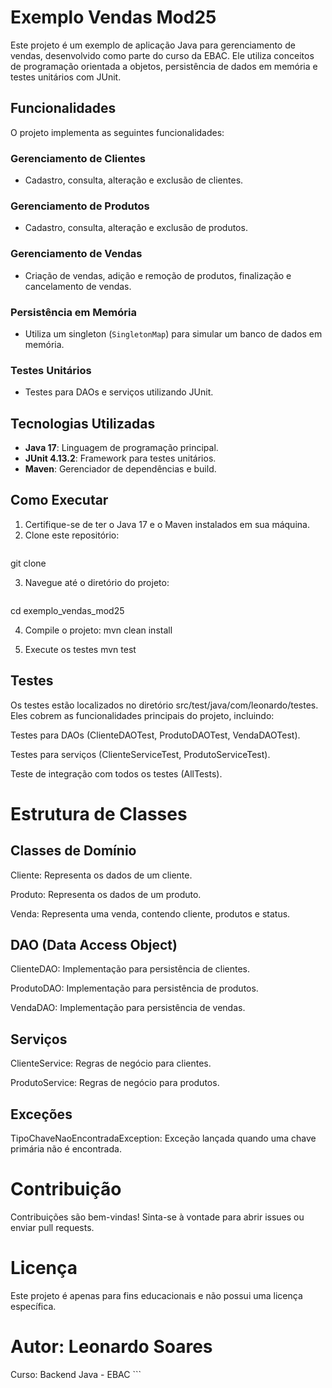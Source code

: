 # Exemplo Vendas Mod25

Este projeto é um exemplo de aplicação Java para gerenciamento de vendas, desenvolvido como parte do curso da EBAC. Ele utiliza conceitos de programação orientada a objetos, persistência de dados em memória e testes unitários com JUnit.

## Funcionalidades

O projeto implementa as seguintes funcionalidades:

### Gerenciamento de Clientes
- Cadastro, consulta, alteração e exclusão de clientes.

### Gerenciamento de Produtos
- Cadastro, consulta, alteração e exclusão de produtos.

### Gerenciamento de Vendas
- Criação de vendas, adição e remoção de produtos, finalização e cancelamento de vendas.

### Persistência em Memória
- Utiliza um singleton (`SingletonMap`) para simular um banco de dados em memória.

### Testes Unitários
- Testes para DAOs e serviços utilizando JUnit.

## Tecnologias Utilizadas

- **Java 17**: Linguagem de programação principal.
- **JUnit 4.13.2**: Framework para testes unitários.
- **Maven**: Gerenciador de dependências e build.

## Como Executar

1. Certifique-se de ter o Java 17 e o Maven instalados em sua máquina.
2. Clone este repositório:
   ```bash
 git clone

3. Navegue até o diretório do projeto:
    ```bash
 cd exemplo_vendas_mod25

4. Compile o projeto:
 mvn clean install

5. Execute os testes
 mvn test


## Testes

Os testes estão localizados no diretório src/test/java/com/leonardo/testes. Eles cobrem as funcionalidades principais do projeto, incluindo:

Testes para DAOs (ClienteDAOTest, ProdutoDAOTest, VendaDAOTest).

Testes para serviços (ClienteServiceTest, ProdutoServiceTest).

Teste de integração com todos os testes (AllTests).

# Estrutura de Classes

## Classes de Domínio

Cliente: Representa os dados de um cliente.

Produto: Representa os dados de um produto.

Venda: Representa uma venda, contendo
cliente, produtos e status.

## DAO (Data Access Object)

ClienteDAO: Implementação para persistência de clientes.

ProdutoDAO: Implementação para persistência de produtos.

VendaDAO: Implementação para persistência de vendas.

## Serviços

ClienteService: Regras de negócio para clientes.

ProdutoService: Regras de negócio para produtos.

## Exceções

TipoChaveNaoEncontradaException: Exceção lançada quando uma chave primária não é encontrada.

# Contribuição
Contribuições são bem-vindas! Sinta-se à vontade para abrir issues ou enviar pull requests.

# Licença
Este projeto é apenas para fins educacionais e não possui uma licença específica.

# Autor: Leonardo Soares
Curso: Backend Java - EBAC ```
